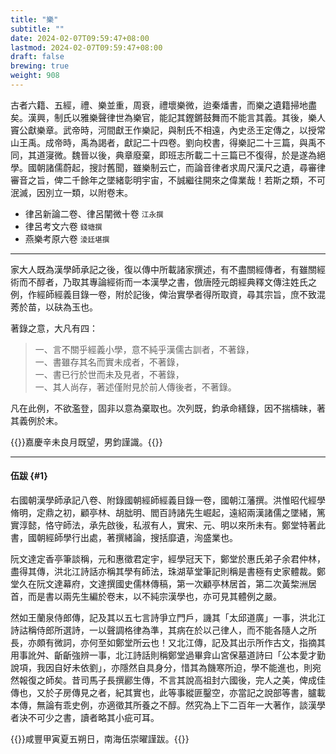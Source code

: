 ```yaml
---
title: "樂"
subtitle: ""
date: 2024-02-07T09:59:47+08:00
lastmod: 2024-02-07T09:59:47+08:00
draft: false
brewing: true
weight: 908
---
```



古者六籍、五經，禮、樂並重，周衰，禮壞樂微，迨秦燔書，而樂之遺籍掃地盡矣。漢興，制氏以雅樂聲律世為樂官，能記其鏗鏘鼓舞而不能言其義。其後，樂人竇公獻樂章。武帝時，河間獻王作樂記，與制氏不相遠，內史丞王定傳之，以授常山王禹。成帝時，禹為謁者，獻記二十四卷。劉向校書，得樂記二十三篇，與禹不同，其道寖微。魏晉以後，典章廢棄，即班志所載二十三篇已不復得，於是遂為絕學。國朝諸儒蔚起，搜討舊聞，雖樂制云亡，而論音律者求周尺漢尺之遺，尋審律審音之旨，俾二千餘年之墜緒彰明宇宙，不誠繼往開來之偉業哉！若斯之類，不可泯滅，因別立一類，以附卷末。

- 律呂新論二卷、律呂闡微十卷 <small>江永撰</small>
- 律呂考文六卷 <small>錢塘撰</small>
- 燕樂考原六卷 <small>淩廷堪撰</small>

---

家大人既為漢學師承記之後，復以傳中所載諸家撰述，有不盡關經傳者，有雖關經術而不醇者，乃取其專論經術而一本漢學之書，倣唐陸元朗經典釋文傳注姓氏之例，作經師經義目錄一卷，附於記後，俾治實學者得所取資，尋其宗旨，庶不致混莠於苗，以砆為玉也。

著錄之意，大凡有四：

> 一、言不關乎經義小學，意不純乎漢儒古訓者，不著錄，  
> 一、書雖存其名而實未成者，不著錄，  
> 一、書已行於世而未及見者，不著錄，  
> 一、其人尚存，著述僅附見於前人傳後者，不著錄。

凡在此例，不欲濫登，固非以意為棄取也。次列既，鈞承命繕錄，因不揣檮昧，著其義例於末。

{{<sign>}}嘉慶辛未良月既望，男鈞謹識。{{</sign>}}

---

#### 伍跋 {#1}

右國朝漢學師承記八卷、附錄國朝經師經義目錄一卷，國朝江藩撰。洪惟昭代經學脩明，定鼎之初，顧亭林、胡朏明、閻百詩諸先生崛起，遠紹兩漢諸儒之墜緒，篤實淳懿，恪守師法，承先啟後，私淑有人，實宋、元、明以來所未有。鄭堂特著此書，國朝經師學行出處，著撰緒論，搜括靡遺，洵盛業也。

阮文達定香亭筆談稱，元和惠徵君定宇，經學冠天下，鄭堂於惠氏弟子余君仲林，盡得其傳，洪北江詩話亦稱其學有師法，珠湖草堂筆記則稱是書極有史家體裁。鄭堂久在阮文達幕府，文達撰國史儒林傳稿，第一次顧亭林居首，第二次黃棃洲居首，而是書以兩先生編於卷末，以不純宗漢學也，亦可見其體例之嚴。

然如王蘭泉侍郎傳，記及其以五七言詩爭立門戶，譏其「太邱道廣」一事，洪北江詩詁稱侍郎所選詩，一以聲調格律為準，其病在於以己律人，而不能各隨人之所長，亦頗有微詞，亦何至如鄭堂所云也！又北江傳，記及其出示所作古文，指摘其用事訛舛、齗齗強辨一事，北江詩話則稱鄭堂過畢弇山宮保墓道詩曰「公本愛才勤說項，我因自好未依劉」，亦隱然自具身分，惜其為饑寒所迫，學不能進也，則宛然報復之師矣。昔司馬子長撰酈生傳，不言其說高祖封六國後，完人之美，俾成佳傳也，又於子房傳見之者，紀其實也，此等事縱匪鑿空，亦當記之說部等書，臚載本傳，無論有乖史例，亦適徵其所養之不醇。然究為上下二百年一大著作，談漢學者決不可少之書，讀者略其小疵可耳。

{{<sign>}}咸豐甲寅夏五朔日，南海伍崇曜謹跋。{{</sign>}}
